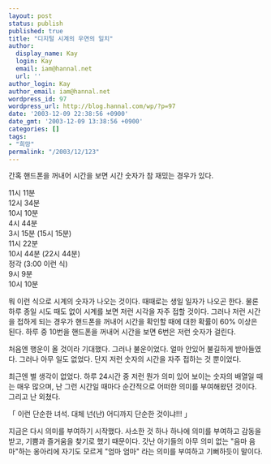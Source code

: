 ```yaml
---
layout: post
status: publish
published: true
title: "디지털 시계의 우연의 일치"
author:
  display_name: Kay
  login: Kay
  email: iam@hannal.net
  url: ''
author_login: Kay
author_email: iam@hannal.net
wordpress_id: 97
wordpress_url: http://blog.hannal.com/wp/?p=97
date: '2003-12-09 22:38:56 +0900'
date_gmt: '2003-12-09 13:38:56 +0900'
categories: []
tags:
- "희망"
permalink: "/2003/12/123"
---
```

<p>간혹 핸드폰을 꺼내어 시간을 보면 시간 숫자가 참 재밌는 경우가 있다.</p>
<p>11시 11분<br />
12시 34분<br />
10시 10분<br />
4시 44분<br />
3시 15분 (15시 15분)<br />
11시 22분<br />
10시 44분 (22시 44분)<br />
정각 (3:00 이런 식)<br />
9시 9분<br />
10시 10분</p>
<p>뭐 이런 식으로 시계의 숫자가 나오는 것이다. 때때로는 생일 일자가 나오곤 한다. 물론 하루 종일 시도 때도 없이 시계를 보면 저런 시각을 자주 접할 것이다. 그러나 저런 시간을 접하게 되는 경우가 핸드폰을 꺼내어 시간을 확인할 때에 대한 확률이 60% 이상은 된다. 하루 중 10번을 핸드폰을 꺼내어 시간을 보면 6번은 저런 숫자가 걸린다.</p>
<p>처음엔 행운이 올 것이라 기대했다. 그러나 불운이었다. 얼마 안있어 불길하게 받아들였다. 그러나 아무 일도 없었다. 단지 저런 숫자의 시간을 자주 접하는 것 뿐이었다.</p>
<p>최근엔 별 생각이 없었다. 하루 24시간 중 저런 뭔가 의미 있어 보이는 숫자의 배열일 때는 매우 많으며, 난 그런 시간일 때마다 순간적으로 어떠한 의미를 부여해왔던 것이다. 그리고 난 외쳤다.</p>
<p>「 이런 단순한 녀석. 대체 넌(난) 어디까지 단순한 것이냐!!! 」</p>
<p>지금은 다시 의미를 부여하기 시작했다. 사소한 것 하나 하나에 의미를 부여하고 감동을 받고, 기쁨과 즐거움을 찾기로 했기 때문이다. 갓난 아기들의 아무 의미 없는 "음마 음마"하는 옹아리에 자기도 모르게 "엄마 엄마" 라는 의미를 부여하고 기뻐하듯이 말이다.</p>
